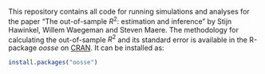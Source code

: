 
This repository contains all code for running simulations and analyses
for the paper “The out-of-sample $R^2$: estimation and inference” by
Stijn Hawinkel, Willem Waegeman and Steven Maere. The methodology for
calculating the out-of-sample $R^2$ and its standard error is available
in the R-package *oosse* on
[CRAN](https://cran.r-project.org/web/packages/oosse/index.html). It can
be installed as:

``` r
install.packages("oosse")
```
